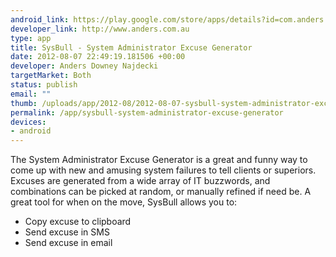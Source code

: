 ```yaml
--- 
android_link: https://play.google.com/store/apps/details?id=com.anders.sysbull
developer_link: http://www.anders.com.au
type: app
title: SysBull - System Administrator Excuse Generator
date: 2012-08-07 22:49:19.181506 +00:00
developer: Anders Downey Najdecki
targetMarket: Both
status: publish
email: ""
thumb: /uploads/app/2012-08/2012-08-07-sysbull-system-administrator-excuse-generator.png
permalink: /app/sysbull-system-administrator-excuse-generator
devices: 
- android
---
```


The System Administrator Excuse Generator is a great and funny way to come up with new and amusing system failures to tell clients or superiors.
Excuses are generated from a wide array of IT buzzwords, and combinations can be picked at random, or manually refined if need be.
A great tool for when on the move, SysBull allows you to:
- Copy excuse to clipboard
- Send excuse in SMS
- Send excuse in email
